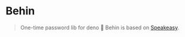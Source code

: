 # Behin

> One-time password lib for deno 🦕
> Behin is based on [Speakeasy](https://www.npmjs.com/package/speakeasy).